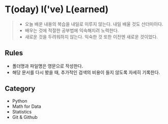 # **T(oday) I('ve) L(earned)**

> - 오늘 배운 내용의 복습을 내일로 미루지 않는다. 내일 배울 것도 산더미이다.
> - 배우는 것에 적절한 공부법에 익숙해지려 노력한다.
> - 새로운 것을 두려워하지 않는다. 익숙한 것 또한 이전엔 새로운 것이었다.

## Rules
- 폴더명과 파일명은 영문으로 작성한다.
- 해당 문서를 다시 봤을 때, 추가적인 검색의 비용이 들지 않도록 자세히 기록한다.

## Category
- Python
- Math for Data
- Statistics
- Git & Github